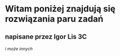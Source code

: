 # Witam poniżej znajdują się rozwiązania paru zadań

## napisane przez Igor Lis 3C
###### i może innych
